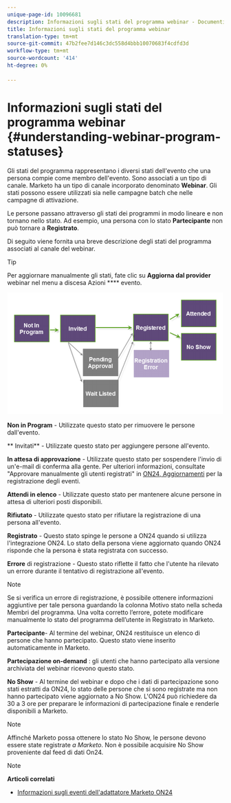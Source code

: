 ```yaml
---
unique-page-id: 10096681
description: Informazioni sugli stati del programma webinar - Documenti Marketo - Documentazione del prodotto
title: Informazioni sugli stati del programma webinar
translation-type: tm+mt
source-git-commit: 47b2fee7d146c3dc558d4bbb10070683f4cdfd3d
workflow-type: tm+mt
source-wordcount: '414'
ht-degree: 0%

---
```



# Informazioni sugli stati del programma webinar {#understanding-webinar-program-statuses}

Gli stati del programma rappresentano i diversi stati dell&#39;evento che una persona compie come membro dell&#39;evento. Sono associati a un tipo di canale. Marketo ha un tipo di canale incorporato denominato **Webinar**. Gli stati possono essere utilizzati sia nelle campagne batch che nelle campagne di attivazione.

Le persone passano attraverso gli stati dei programmi in modo lineare e non tornano nello stato. Ad esempio, una persona con lo stato **Partecipante** non può tornare a **Registrato**.

Di seguito viene fornita una breve descrizione degli stati del programma associati al canale del webinar.

>[!TIP]
>
>Per aggiornare manualmente gli stati, fate clic su **Aggiorna dal provider** webinar nel menu a discesa Azioni **** evento.

![](assets/image2015-12-17-13-3a52-3a39.png)

**Non in Program** - Utilizzate questo stato per rimuovere le persone dall&#39;evento.

** Invitati** - Utilizzate questo stato per aggiungere persone all&#39;evento.

**In attesa di approvazione** - Utilizzate questo stato per sospendere l&#39;invio di un&#39;e-mail di conferma alla gente. Per ulteriori informazioni, consultate &quot;Approvare manualmente gli utenti registrati&quot; in [ON24, Aggiornamenti](on24-event-registration-updates.md) per la registrazione degli eventi.

**Attendi in elenco** - Utilizzate questo stato per mantenere alcune persone in attesa di ulteriori posti disponibili.

**Rifiutato** - Utilizzate questo stato per rifiutare la registrazione di una persona all&#39;evento.

**Registrato** - Questo stato spinge le persone a ON24 quando si utilizza l&#39;integrazione ON24. Lo stato della persona viene aggiornato quando ON24 risponde che la persona è stata registrata con successo.

**Errore** di registrazione - Questo stato riflette il fatto che l&#39;utente ha rilevato un errore durante il tentativo di registrazione all&#39;evento.

>[!NOTE]
>
>Se si verifica un errore di registrazione, è possibile ottenere informazioni aggiuntive per tale persona guardando la colonna Motivo stato nella scheda Membri del programma. Una volta corretto l’errore, potete modificare manualmente lo stato del programma dell’utente in Registrato in Marketo.

**Partecipante**- Al termine del webinar, ON24 restituisce un elenco di persone che hanno partecipato. Questo stato viene inserito automaticamente in Marketo.

**Partecipazione on-demand** : gli utenti che hanno partecipato alla versione archiviata del webinar ricevono questo stato.

**No Show** - Al termine del webinar e dopo che i dati di partecipazione sono stati estratti da ON24, lo stato delle persone che si sono registrate ma non hanno partecipato viene aggiornato a No Show. L&#39;ON24 può richiedere da 30 a 3 ore per preparare le informazioni di partecipazione finale e renderle disponibili a Marketo.

>[!NOTE]
>
>Affinché Marketo possa ottenere lo stato No Show, le persone devono essere state registrate *a Marketo*. Non è possibile acquisire No Show proveniente dal feed di dati On24.

>[!NOTE]
>
>**Articoli correlati**
>
>* [Informazioni sugli eventi dell&#39;adattatore Marketo ON24](understanding-marketo-on24-adapter-events.md)

>



